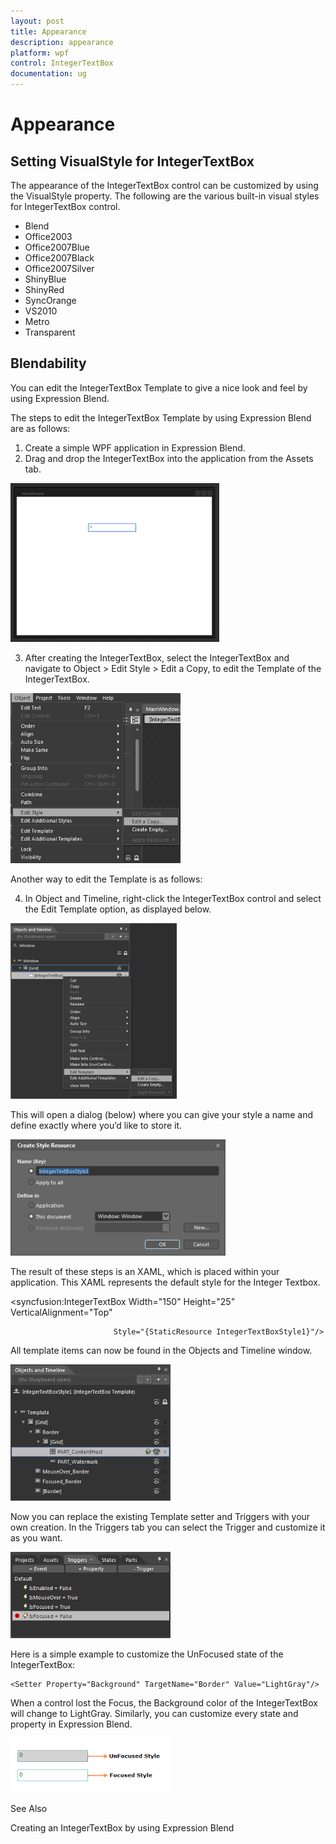 ```yaml
---
layout: post
title: Appearance
description: appearance      
platform: wpf
control: IntegerTextBox 
documentation: ug
---
```


# Appearance      

## Setting VisualStyle for IntegerTextBox

The appearance of the IntegerTextBox control can be customized by using the VisualStyle property. The following are the various built-in visual styles for IntegerTextBox control.

* Blend
* Office2003
* Office2007Blue
* Office2007Black
* Office2007Silver
* ShinyBlue
* ShinyRed
* SyncOrange
* VS2010
* Metro
* Transparent

## Blendability


You can edit the IntegerTextBox Template to give a nice look and feel by using Expression Blend.

The steps to edit the IntegerTextBox Template by using Expression Blend are as follows:

1. Create a simple WPF application in Expression Blend.
2. Drag and drop the IntegerTextBox into the application from the Assets tab.



![](Appearance_images/Appearance_img1.png)



3. After creating the IntegerTextBox, select the IntegerTextBox and navigate to Object > Edit Style > Edit a Copy, to edit the Template of the IntegerTextBox.

![](Appearance_images/Appearance_img2.png)



Another way to edit the Template is as follows:

4. In Object and Timeline, right-click the IntegerTextBox control and select the Edit Template option, as displayed below. 

![](Appearance_images/Appearance_img3.png)



This will open a dialog (below) where you can give your style a name and define exactly where you’d like to store it.

![](Appearance_images/Appearance_img4.png)



The result of these steps is an XAML, which is placed within your application. This XAML represents the default style for the Integer Textbox.

<syncfusion:IntegerTextBox Width="150" Height="25" VerticalAlignment="Top" 

                           Style="{StaticResource IntegerTextBoxStyle1}"/>



All template items can now be found in the Objects and Timeline window.

![](Appearance_images/Appearance_img5.png)



Now you can replace the existing Template setter and Triggers with your own creation. In the Triggers tab you can select the Trigger and customize it as you want.

![](Appearance_images/Appearance_img6.png)



Here is a simple example to customize the UnFocused state of the IntegerTextBox: 

<Trigger Property="IsFocused" Value="False">

    <Setter Property="Background" TargetName="Border" Value="LightGray"/>

</Trigger>



When a control lost the Focus, the Background color of the IntegerTextBox will change to LightGray. Similarly, you can customize every state and property in Expression Blend.

![](Appearance_images/Appearance_img7.png)



See Also

Creating an IntegerTextBox by using Expression Blend

